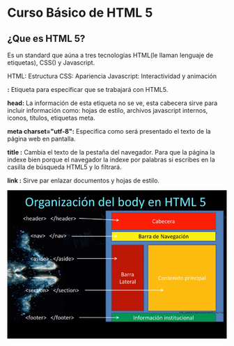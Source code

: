 
# Curso Básico de HTML 5


## ¿Que es HTML 5?
Es un standard que aúna a tres tecnologías HTML(le llaman lenguaje de etiquetas),
CSS() y Javascript.

HTML: Estructura
CSS: Apariencia
Javascript: Interactividad y animación

__<!DOCTYPE html>:__ Etiqueta para especificar que se trabajará con HTML5.

__head:__ La información de esta etiqueta no se ve, esta cabecera sirve para incluir información como:
hojas de estilo, archivos javascript internos, iconos, títulos, etiquetas meta.

__meta charset="utf-8":__ Especifica como será presentado el texto de la página web en pantalla.

__title :__ Cambia el texto de la pestaña del navegador. Para que la página la indexe bien porque el navegador la indexe por palabras
si escribes en la casilla de búsqueda HTML5 y lo filtrará.

__link :__ Sirve par enlazar documentos y hojas de estilo.

![Estructura del HTML](image/estructura_html.png)
